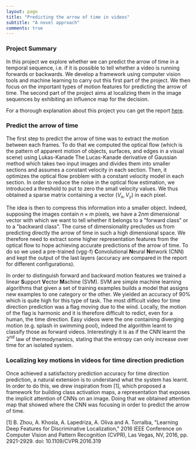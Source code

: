 ```yaml
---
layout: page
title: "Predicting the arrow of time in videos"
subtitle: "A novel approach"
comments: true
---
```


### Project Summary

In this project we explore whether we can predict the arrow of time in a temporal sequence, i.e. if it is possible to tell whether a video is running forwards or backwards. We develop a framework using computer vision tools and machine learning to carry out this first part of the project. We then focus on the important types of motion features for predicting the arrow of time. The second part of the project aims at localizing them in the image sequences by exhibiting an influence map for the decision.

For a thorough explanation about this project you can get the report [here](/pdf/Report_RecVis.pdf).

### Predict the arrow of time

The first step to predict the arrow of time was to extract the motion between each frames. To do that we computed the optical flow (which is the pattern of apparent motion of objects, surfaces, and edges in a visual scene) using Lukas-Kanade The Lucas-Kanade derivative of Gaussian method which takes two input images and divides them into smaller sections and assumes a constant velocity in each section. Then, it optimizes the optical flow problem with a constant velocity model in each section. In order to reduce the noise in the optical flow estimation, we introduced a threshold to put to zero the small velocity values. We thus obtained a sparse matrix containing a vector
$(V_x, V_y)$ in each pixel.

The idea is then to compress this information into a smaller object. Indeed, supposing the images contain  $n \times m$ pixels, we have a $2nm$ dimensional vector with which we want to tell whether it belongs to a "forward class" or to a "backward class". The curse of dimensionality precludes us from predicting directly the arrow of time in such a high dimensional space. We therefore need to extract some higher representation features from the optical flow to hope achieving accurate predictions of the arrow of time. To do so we used a pre-trained (vgg-f) **C**onvolutional **N**eural **N**etwork (CNN) and kept the output of the last layers (accuracy are compared in the report for different configurations).

In order to distinguish forward and backward motion features we trained a linear **S**upport **V**ector **M**achine (SVM). SVM are simple machine learning algorithms that given a set of training examples builds a model that assigns new examples to one category or the other. We yielded an accuracy of 90% which is quite high for this type of task. The most difficult video for time direction prediction was a flag moving due to the wind. Locally, the motion of the flag is harmonic and it is therefore difficult to redict, even for a human, the time direction. Easy videos were the one containing diverging motion (e.g. splash in swimming pool), indeed the algorithm learnt to classify those as forward videos. Interestingly it is as if the CNN learnt the $2^{nd}$ law of thermodynamics, stating that the entropy can only increase over time for an isolated system.

### Localizing key motions in videos for time direction prediction

Once achieved a satisfactory prediction accuracy for time direction prediction, a natural extension is to understand what the system has learnt. In order to do this, we drew inspiration from [1], which proposed a framework for building class activation maps, a representation that exposes the implicit attention of CNNs on an image. Doing that we obtained attention map that showed where the CNN was focusing in order to predict the arrow of time.

[1] B. Zhou, A. Khosla, A. Lapedriza, A. Oliva and A. Torralba, "Learning Deep Features for Discriminative Localization," 2016 IEEE Conference on Computer Vision and Pattern Recognition (CVPR), Las Vegas, NV, 2016, pp. 2921-2929. doi: 10.1109/CVPR.2016.319

